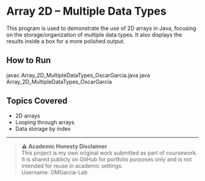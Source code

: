 # Array 2D – Multiple Data Types

This program is used to demonstrate the use of 2D arrays in Java, focusing on the storage/organization of multiple data types. It also displays the results inside a box for a more polished output.

## How to Run
javac Array_2D_MultipleDataTypes_OscarGarcia.java
java Array_2D_MultipleDataTypes_OscarGarcia

## Topics Covered
- 2D arrays
- Looping through arrays
- Data storage by index

---

> ⚠️ **Academic Honesty Disclaimer**  
> This project is my own original work submitted as part of coursework.  
> It is shared publicly on GitHub for portfolio purposes only and is not intended for reuse in academic settings.  
> Username: OMGarcia-Lab
